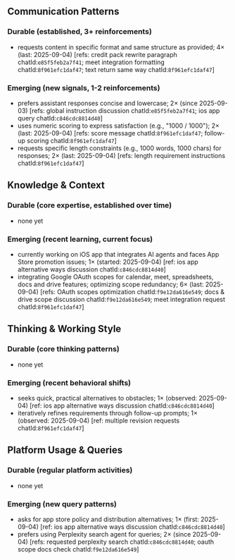 ## Communication Patterns
### Durable (established, 3+ reinforcements)
- requests content in specific format and same structure as provided; 4× (last: 2025-09-04) [refs: credit pack rewrite paragraph chatId:`e85f5feb2a7f41`; meet integration formatting chatId:`8f961efc1daf47`; text return same way chatId:`8f961efc1daf47`]

### Emerging (new signals, 1-2 reinforcements)
- prefers assistant responses concise and lowercase; 2× (since 2025-09-03) [refs: global instruction discussion chatId:`e85f5feb2a7f41`; ios app query chatId:`c846cdc8814d40`]
- uses numeric scoring to express satisfaction (e.g., "1000 / 1000"); 2× (last: 2025-09-04) [refs: score message chatId:`8f961efc1daf47`; follow-up scoring chatId:`8f961efc1daf47`]
- requests specific length constraints (e.g., 1000 words, 1000 chars) for responses; 2× (last: 2025-09-04) [refs: length requirement instructions chatId:`8f961efc1daf47`]

## Knowledge & Context
### Durable (core expertise, established over time)
- none yet

### Emerging (recent learning, current focus)
- currently working on iOS app that integrates AI agents and faces App Store promotion issues; 1× (started: 2025-09-04) [ref: ios app alternative ways discussion chatId:`c846cdc8814d40`]
- integrating Google OAuth scopes for calendar, meet, spreadsheets, docs and drive features; optimizing scope redundancy; 6× (last: 2025-09-04) [refs: OAuth scopes optimization chatId:`f9e12da616e549`; docs & drive scope discussion chatId:`f9e12da616e549`; meet integration request chatId:`8f961efc1daf47`]

## Thinking & Working Style
### Durable (core thinking patterns)
- none yet

### Emerging (recent behavioral shifts)
- seeks quick, practical alternatives to obstacles; 1× (observed: 2025-09-04) [ref: ios app alternative ways discussion chatId:`c846cdc8814d40`]
- iteratively refines requirements through follow-up prompts; 1× (observed: 2025-09-04) [ref: multiple revision requests chatId:`8f961efc1daf47`]

## Platform Usage & Queries
### Durable (regular platform activities)
- none yet

### Emerging (new query patterns)
- asks for app store policy and distribution alternatives; 1× (first: 2025-09-04) [ref: ios app alternative ways discussion chatId:`c846cdc8814d40`]
- prefers using Perplexity search agent for queries; 2× (since 2025-09-04) [refs: requested perplexity search chatId:`c846cdc8814d40`; oauth scope docs check chatId:`f9e12da616e549`]